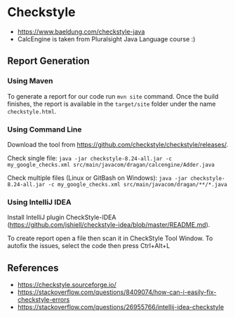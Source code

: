 # Checkstyle

* https://www.baeldung.com/checkstyle-java
* CalcEngine is taken from Pluralsight Java Language course :)

## Report Generation

### Using Maven
To generate a report for our code run `mvn site` command. 
Once the build finishes, the report is available in the `target/site` folder 
under the name `checkstyle.html`.

### Using Command Line
Download the tool from https://github.com/checkstyle/checkstyle/releases/.

Check single file:
`java -jar checkstyle-8.24-all.jar -c my_google_checks.xml src/main/javacom/dragan/calcengine/Adder.java`

Check multiple files (Linux or GitBash on Windows):
`java -jar checkstyle-8.24-all.jar -c my_google_checks.xml src/main/javacom/dragan/**/*.java`

### Using IntelliJ IDEA
Install IntelliJ plugin CheckStyle-IDEA (https://github.com/jshiell/checkstyle-idea/blob/master/README.md).

To create report open a file then scan it in CheckStyle Tool Window.
To autofix the issues, select the code then press Ctrl+Alt+L

## References
* https://checkstyle.sourceforge.io/
* https://stackoverflow.com/questions/8409074/how-can-i-easily-fix-checkstyle-errors
* https://stackoverflow.com/questions/26955766/intellij-idea-checkstyle



